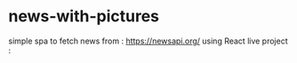 # news-with-pictures
simple spa to fetch news from : https://newsapi.org/ 
using React
live project : 
